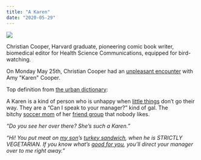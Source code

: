 ```yaml
---
title: "A Karen"
date: "2020-05-29"
---
```


[![](https://blog.atlant.is/wp-content/uploads/2020/05/christian-cooper.jpg)](https://abcnews.go.com/US/story?id=70926679)

Christian Cooper, Harvard graduate, pioneering comic book writer, biomedical editor for Health Science Communications, equipped for bird-watching.

On Monday May 25th, Christian Cooper had an [unpleasant encounter](https://abcnews.go.com/US/story?id=70926679) with Amy "Karen" Cooper.

Top definition from [the urban dictionary](https://www.urbandictionary.com/define.php?term=A%20Karen):

A Karen is a kind of person who is unhappy when [little things](https://www.urbandictionary.com/define.php?term=little%20things) don’t go their way. They are a “Can I speak to your manager?” kind of gal. The bitchy [soccer mom](https://www.urbandictionary.com/define.php?term=soccer%20mom) of her [friend group](https://www.urbandictionary.com/define.php?term=friend%20group) that nobody likes.

_“Do you see her over there? She’s such a Karen.”_

_“Hi! You put meat on [my son](https://www.urbandictionary.com/define.php?term=my%20son)’s [turkey sandwich](https://www.urbandictionary.com/define.php?term=turkey%20sandwich), when he is STRICTLY VEGETARIAN. If you know what’s [good for you](https://www.urbandictionary.com/define.php?term=good%20for%20you), you’ll direct your manager over to me right away.”_
